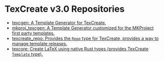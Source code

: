 # TexCreate v3.0 Repositories
- [texcgen: A Template Generator for TexCreate.](https://github.com/MKProj/texcgen)
- [mkproj_texcgen: A Template Generator customized for the MKProject first party templates.](https://github.com/MKProj/mkproj_texcgen)
- [texcreate_repo: Provides the `Repo` type for TexCreate, provides a way to manage template releases.](https://github.com/MKProj/texcreate_repo)
- [texcore: Create LaTeX using native Rust types (provides TexCreate `Template` type).](https://github.com/MKProj/texcore)